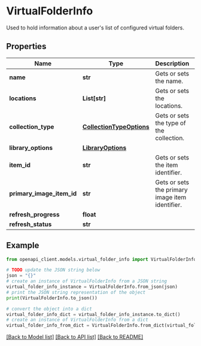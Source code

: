 # VirtualFolderInfo

Used to hold information about a user's list of configured virtual folders.

## Properties

Name | Type | Description | Notes
------------ | ------------- | ------------- | -------------
**name** | **str** | Gets or sets the name. | [optional] 
**locations** | **List[str]** | Gets or sets the locations. | [optional] 
**collection_type** | [**CollectionTypeOptions**](CollectionTypeOptions.md) | Gets or sets the type of the collection. | [optional] 
**library_options** | [**LibraryOptions**](LibraryOptions.md) |  | [optional] 
**item_id** | **str** | Gets or sets the item identifier. | [optional] 
**primary_image_item_id** | **str** | Gets or sets the primary image item identifier. | [optional] 
**refresh_progress** | **float** |  | [optional] 
**refresh_status** | **str** |  | [optional] 

## Example

```python
from openapi_client.models.virtual_folder_info import VirtualFolderInfo

# TODO update the JSON string below
json = "{}"
# create an instance of VirtualFolderInfo from a JSON string
virtual_folder_info_instance = VirtualFolderInfo.from_json(json)
# print the JSON string representation of the object
print(VirtualFolderInfo.to_json())

# convert the object into a dict
virtual_folder_info_dict = virtual_folder_info_instance.to_dict()
# create an instance of VirtualFolderInfo from a dict
virtual_folder_info_from_dict = VirtualFolderInfo.from_dict(virtual_folder_info_dict)
```
[[Back to Model list]](../README.md#documentation-for-models) [[Back to API list]](../README.md#documentation-for-api-endpoints) [[Back to README]](../README.md)


